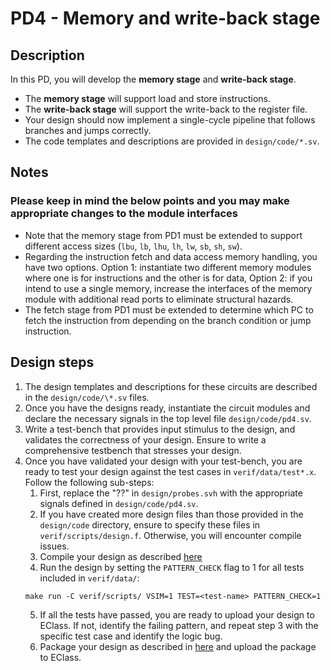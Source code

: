 # PD4 - Memory and write-back stage

## Description

In this PD, you will develop the **memory stage** and **write-back stage**.
- The **memory stage** will support load and store instructions.
- The **write-back stage** will support the write-back to the register file.
- Your design should now implement a single-cycle pipeline that follows branches and jumps correctly.
- The code templates and descriptions are provided in `design/code/*.sv`.

## Notes
### Please keep in mind the below points and you may make appropriate changes to the module interfaces
- Note that the memory stage from PD1 must be extended to support different access sizes (`lbu`, `lb`, `lhu`, `lh`, `lw`, `sb`, `sh`, `sw`).
- Regarding the instruction fetch and data access memory handling, you have two options. Option 1: instantiate two different memory modules where one is for instructions and the other is for data, Option 2: if you intend to use a single memory, increase the interfaces of the memory module with additional read ports to eliminate structural hazards.
- The fetch stage from PD1 must be extended to determine which PC to fetch the instruction from depending on the branch condition or jump instruction.

## Design steps

1. The design templates and descriptions for these circuits are described in the `design/code/\*.sv` files.
2. Once you have the designs ready, instantiate the circuit modules and declare the necessary signals in the top level file `design/code/pd4.sv`.
3. Write a test-bench that provides input stimulus to the design, and validates the correctness of your design. Ensure to write a comprehensive testbench that stresses your design.
4. Once you have validated your design with your test-bench, you are ready to test your design against the test cases in `verif/data/test*.x`. Follow the following sub-steps:
    1. First, replace the "??" in `design/probes.svh` with the appropriate signals defined in `design/code/pd4.sv`.
    2. If you have created more design files than those provided in the `design/code` directory, ensure to specify these files in `verif/scripts/design.f`. Otherwise, you will encounter compile issues.
    3. Compile your design as described [here](../../../README.md)
    4. Run the design by setting the `PATTERN_CHECK` flag to 1 for all tests included in `verif/data/`:
    ```
    make run -C verif/scripts/ VSIM=1 TEST=<test-name> PATTERN_CHECK=1
    ```
    5. If all the tests have passed, you are ready to upload your design to EClass. If not, identify the failing pattern, and repeat step 3 with the specific test case and identify the logic bug.
    6. Package your design as described in [here](../../../README.md) and upload the package to EClass.
